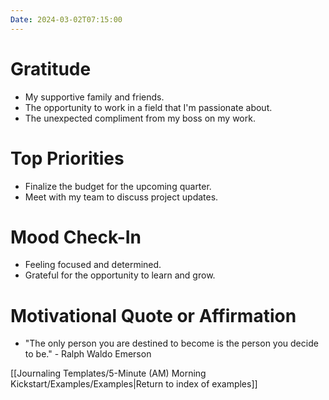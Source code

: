 ```yaml
---
Date: 2024-03-02T07:15:00
---
```


# Gratitude

- My supportive family and friends.
- The opportunity to work in a field that I'm passionate about.
- The unexpected compliment from my boss on my work.

# Top Priorities

- Finalize the budget for the upcoming quarter.
- Meet with my team to discuss project updates.

# Mood Check-In

- Feeling focused and determined.
- Grateful for the opportunity to learn and grow.

# Motivational Quote or Affirmation

- "The only person you are destined to become is the person you decide to be." - Ralph Waldo Emerson

[[Journaling Templates/5-Minute (AM) Morning Kickstart/Examples/Examples|Return to index of examples]]